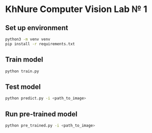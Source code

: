 # KhNure Computer Vision Lab № 1
## Set up environment
```bash
python3 -m venv venv
pip install -r requirements.txt
```

## Train model
```bash
python train.py
```

## Test model
```bash
python predict.py -i <path_to_image>
```

## Run pre-trained model
```bash
python pre_trained.py -i <path_to_image>
```
